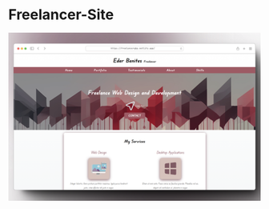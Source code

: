 # Freelancer-Site

<div align="center">
    <img src="./public/img/mockup.png" alt="Freelancer-Site image" width="auto">
</div>